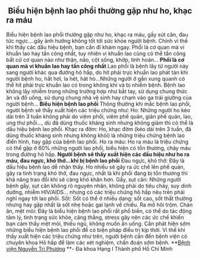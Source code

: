 ## ️ Biểu hiện bệnh lao phổi thường gặp như ho, khạc ra máu

Biểu hiện bệnh lao phổi thường gặp như ho, khạc ra máu, gầy sút cân, đau tức ngực….gây ảnh hưởng không tốt tới sức khỏe người bệnh. Chính vì thế khi thấy các dấu hiệu bệnh, bạn cần đi khám ngay.
Phổi là cơ quan mà vi khuẩn lao hay tấn công nhất, tuy nhiên vi khuẩn lao cũng có thể tấn công bất cứ cơ quan nào như thận, não, cột sống, khớp, tinh hoàn…
**Phổi là cơ quan mà vi khuẩn lao hay tấn công nhất**
Lao phổi là bệnh lây từ người này sang người khác qua đường hô hấp, do hít phải trực khuẩn lao phát tán khi người bệnh ho, hắt hơi, la hét, hát hò…Những người ở gần xung quanh có thể hít phải trực khuẩn lao có trong không khí và bị nhiễm bệnh.
Bệnh lao không lây nhiễm trong những trường hợp như bắt tay, sử dụng chung thức ăn và đồ uống, sử dụng chung nhà vệ sinh hay chạm vào ga trải giường của người bệnh…
**Biểu hiện bệnh lao phổi**
Thông thường khi mắc bệnh lao phổi, người bệnh sẽ thấy xuất hiện các triệu chứng như:
Ho: Những người ho kéo dài trên 3 tuần không phải do viêm phổi, viêm phế quản, giãn phế quản, lao, ung thư phổi…, dù đã dùng thuốc kháng sinh nhưng không giảm thì có thể là dấu hiệu bệnh lao phổi.
Khạc ra đờm: Ho, khạc đờm (kéo dài trên 3 tuần, đã dùng thuốc kháng sinh nhưng không khỏi) là những triệu chứng bệnh lao điển hình, hay gặp của bệnh lao phổi.
Ho ra máu: Ho ra máu là triệu chứng có thể gặp ở 60% những người lao phổi, biểu hiện có tổn thương, chảy máu trong đường hô hấp.
**Người bệnh sẽ thấy xuất hiện các dấu hiệu như ho ra máu, đau ngực, khó thở…khi bị bệnh lao phổi**
Đau ngực, khó thở: Đây là dấu hiệu bệnh lao dễ nhận thấy. Ho nhiều sẽ gây ra ức chế lên phế quản, gây ra tình trạng khó thở, đau ngực, nhất là khi phổi đang bị tổn thương thì khả năng trao đổi khí sẽ càng khó khăn hơn.
Gầy, sụt cân: Những người bệnh gầy, sụt cân không rõ nguyên nhân, không phải do tiêu chảy, suy dinh dưỡng, nhiễm HIV/AIDS… nhưng có các triệu chứng hô hấp nêu trên phải nghĩ ngay tới lao phổi.
Sốt: Sốt có thể ở nhiều dạng: sốt cao, sốt thất thường nhưng hay gặp nhất là sốt nhẹ hoặc gai lạnh về chiều.
Ra mồ hôi trộm.
Chán ăn, mệt mỏi: Đây là biểu hiện bệnh lao phổi rất phổ biến, có thể do tác động tâm lý, tình trạng sức khỏe, căng thẳng, stress gây nên các ức chế khiến bạn cảm thấy mệt mỏi, thiếu ngủ, không muốn ăn uống.
Cần phát hiện sớm những biểu hiện bệnh lao phổi để có biện pháp điều trị kịp thời. Vì thế khi thấy xuất hiện các triệu chứng như trên, người bệnh cần đến bệnh viện có chuyên khoa Hô hấp để làm các xét nghiệm, chẩn đoán sớm bệnh.
**[Bệnh viện Nguyễn Tri Phương](https://bvnguyentriphuong.com.vn/) **- Đa khoa Hạng I Thành phố Hồ Chí Minh
